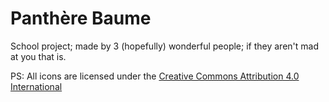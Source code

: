 # Panthère Baume

School project; made by 3 (hopefully) wonderful people; if they aren't mad at you that is.

PS: All icons are licensed under the [Creative Commons Attribution 4.0 International](https://creativecommons.org/licenses/by/4.0/)
